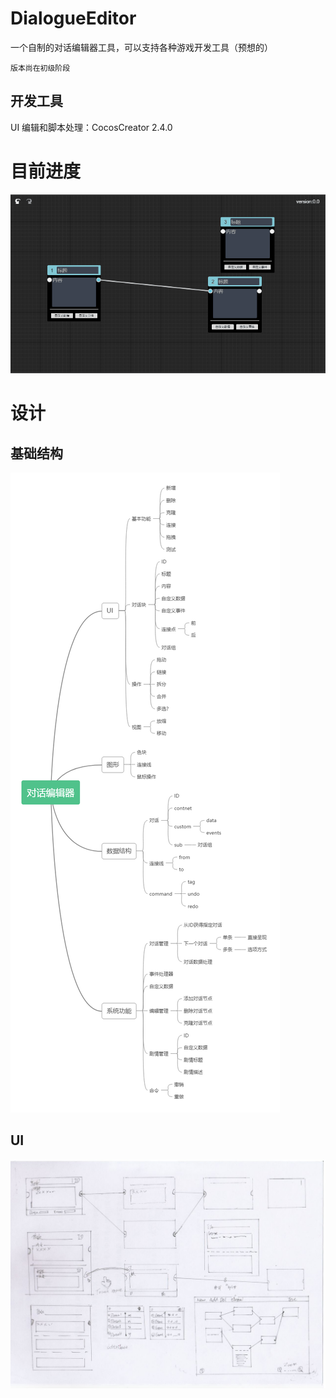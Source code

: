 # DialogueEditor
一个自制的对话编辑器工具，可以支持各种游戏开发工具（预想的）

    版本尚在初级阶段

## 开发工具
UI 编辑和脚本处理：CocosCreator 2.4.0

# 目前进度

![image](https://raw.githubusercontent.com/nowpaper/DialogueEditor/master/images/progress1.gif)

# 设计

## 基础结构
![image](https://raw.githubusercontent.com/nowpaper/DialogueEditor/master/images/pic1.jpg)

## UI
![image](https://raw.githubusercontent.com/nowpaper/DialogueEditor/master/images/pic2.jpg)